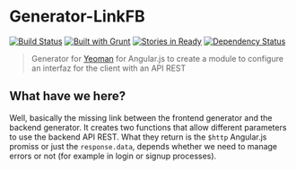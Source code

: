 # Generator-LinkFB

[![Build Status](https://secure.travis-ci.org/timbergus/generator-linkfb.png?branch=master)](https://travis-ci.org/timbergus/generator-linkfb)
[![Built with Grunt](https://cdn.gruntjs.com/builtwith.png)](http://gruntjs.com/)
[![Stories in Ready](https://badge.waffle.io/timbergus/generator-linkfb.svg?label=ready&title=Ready)](http://waffle.io/timbergus/generator-linkfb)
[![Dependency Status](https://david-dm.org/timbergus/generator-linkfb.svg)](https://david-dm.org/timbergus/generator-linkfb)

> Generator for [Yeoman](http://yeoman.io) for Angular.js to create a module to configure an interfaz for the client with an API REST

## What have we here?

Well, basically the missing link between the frontend generator and the backend generator. It creates two functions that allow different parameters to use the backend API REST. What they return is the `$http` Angular.js promiss or just the `response.data`, depends whether we need to manage errors or not (for example in login or signup processes).